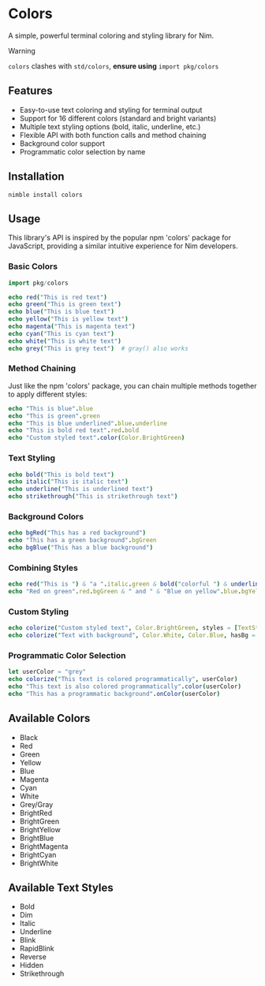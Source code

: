 # Colors

A simple, powerful terminal coloring and styling library for Nim.

> [!WARNING]  
> `colors` clashes with `std/colors`, **ensure using** `import pkg/colors`

## Features

- Easy-to-use text coloring and styling for terminal output
- Support for 16 different colors (standard and bright variants)
- Multiple text styling options (bold, italic, underline, etc.)
- Flexible API with both function calls and method chaining
- Background color support
- Programmatic color selection by name

## Installation

```
nimble install colors
```

## Usage

This library's API is inspired by the popular npm 'colors' package for JavaScript, providing a similar intuitive experience for Nim developers.

### Basic Colors

```nim
import pkg/colors

echo red("This is red text")
echo green("This is green text")
echo blue("This is blue text")
echo yellow("This is yellow text")
echo magenta("This is magenta text")
echo cyan("This is cyan text")
echo white("This is white text")
echo grey("This is grey text")  # gray() also works
```

### Method Chaining

Just like the npm 'colors' package, you can chain multiple methods together to apply different styles:

```nim
echo "This is blue".blue
echo "This is green".green
echo "This is blue underlined".blue.underline
echo "This is bold red text".red.bold
echo "Custom styled text".color(Color.BrightGreen)
```

### Text Styling

```nim
echo bold("This is bold text")
echo italic("This is italic text")
echo underline("This is underlined text")
echo strikethrough("This is strikethrough text")
```

### Background Colors

```nim
echo bgRed("This has a red background")
echo "This has a green background".bgGreen
echo bgBlue("This has a blue background")
```

### Combining Styles

```nim
echo red("This is ") & "a ".italic.green & bold("colorful ") & underline("string!").yellow
echo "Red on green".red.bgGreen & " and " & "Blue on yellow".blue.bgYellow
```

### Custom Styling

```nim
echo colorize("Custom styled text", Color.BrightGreen, styles = [TextStyle.Bold, TextStyle.Underline])
echo colorize("Text with background", Color.White, Color.Blue, hasBg = true)
```

### Programmatic Color Selection

```nim
let userColor = "grey"
echo colorize("This text is colored programmatically", userColor)
echo "This text is also colored programmatically".color(userColor)
echo "This has a programmatic background".onColor(userColor)
```

## Available Colors

- Black
- Red
- Green
- Yellow
- Blue
- Magenta
- Cyan
- White
- Grey/Gray
- BrightRed
- BrightGreen
- BrightYellow
- BrightBlue
- BrightMagenta
- BrightCyan
- BrightWhite

## Available Text Styles

- Bold
- Dim
- Italic
- Underline
- Blink
- RapidBlink
- Reverse
- Hidden
- Strikethrough
